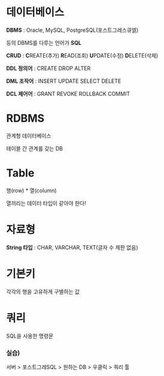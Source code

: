 # 데이터베이스

**DBMS** : Oracle, MySQL, PostgreSQL(포스트그레스큐엘)

등의 DBMS를 다루는 언어가 **SQL**

**CRUD** : **C**REATE(추가) **R**EAD(조회) **U**PDATE(수정) **D**ELETE(삭제)

**DDL 정의어** : CREATE DROP ALTER

**DML 조작어** : INSERT UPDATE SELECT DELETE

**DCL 제어어** : GRANT REVOKE ROLLBACK COMMIT

# RDBMS

관계형 데이터베이스

테이블 간 관계를 갖는 DB

# Table

행(row) * 열(column)

열끼리는 데이터 타입이 같아야 한다!

# 자료형

**String 타입** : CHAR, VARCHAR, TEXT(글자 수 제한 없음)

# 기본키

각각의 행을 고유하게 구별하는 값

# 쿼리

SQL을 사용한 명령문

### 실습)

서버 > 포스트그레SQL > 원하는 DB > 우클릭 > 쿼리 툴